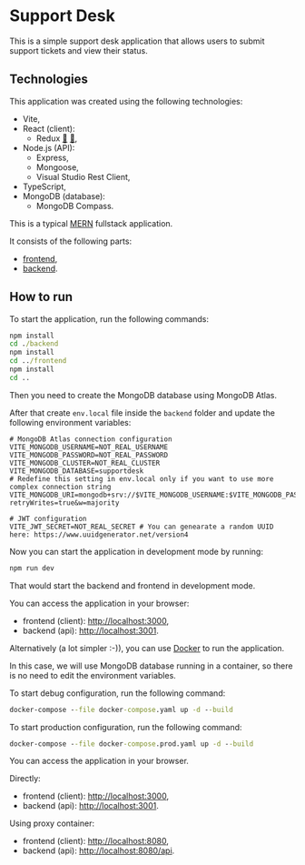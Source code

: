 # Support Desk

This is a simple support desk application that allows users to submit support tickets and view their status.

## Technologies

This application was created using the following technologies:

- Vite,
- React (client):
  - Redux [:file_folder:](https://addons.mozilla.org/en-US/firefox/addon/reduxdevtools/) [:file_folder:](https://chrome.google.com/webstore/detail/redux-devtools/lmhkpmbekcpmknklioeibfkpmmfibljd),
- Node.js (API):
  - Express,
  - Mongoose,
  - Visual Studio Rest Client,
- TypeScript,
- MongoDB (database):
  - MongoDB Compass.

This is a typical [MERN](https://www.bocasay.com/how-does-the-mern-stack-work/) fullstack application.

It consists of the following parts:

- [frontend](./frontend),
- [backend](./backend).

## How to run

To start the application, run the following commands:

```cmd
npm install
cd ./backend
npm install
cd ../frontend
npm install
cd ..
```

Then you need to create the MongoDB database using MongoDB Atlas.

After that create `env.local` file inside the `backend` folder and update the following environment variables:

```env
# MongoDB Atlas connection configuration
VITE_MONGODB_USERNAME=NOT_REAL_USERNAME
VITE_MONGODB_PASSWORD=NOT_REAL_PASSWORD
VITE_MONGODB_CLUSTER=NOT_REAL_CLUSTER
VITE_MONGODB_DATABASE=supportdesk
# Redefine this setting in env.local only if you want to use more complex connection string
VITE_MONGODB_URI=mongodb+srv://$VITE_MONGODB_USERNAME:$VITE_MONGODB_PASSWORD@$VITE_MONGODB_CLUSTER/$VITE_MONGODB_DATABASE?retryWrites=true&w=majority

# JWT configuration
VITE_JWT_SECRET=NOT_REAL_SECRET # You can genearate a random UUID here: https://www.uuidgenerator.net/version4
```

Now you can start the application in development mode by running:

```cmd
npm run dev
```

That would start the backend and frontend in development mode.

You can access the application in your browser:

- frontend (client): [http://localhost:3000](http://localhost:3000),
- backend (api): [http://localhost:3001](http://localhost:3001).

Alternatively (a lot simpler :-)), you can use [Docker](https://www.docker.com/) to run the application.

In this case, we will use MongoDB database running in a container, so there is no need to edit the environment variables.

To start debug configuration, run the following command:

```cmd
docker-compose --file docker-compose.yaml up -d --build
```

To start production configuration, run the following command:

```cmd
docker-compose --file docker-compose.prod.yaml up -d --build
```

You can access the application in your browser.

Directly:

- frontend (client): [http://localhost:3000](http://localhost:3000),
- backend (api): [http://localhost:3001](http://localhost:3001).

Using proxy container:

- frontend (client): [http://localhost:8080](http://localhost:8080),
- backend (api): [http://localhost:8080/api](http://localhost:8080/api).
